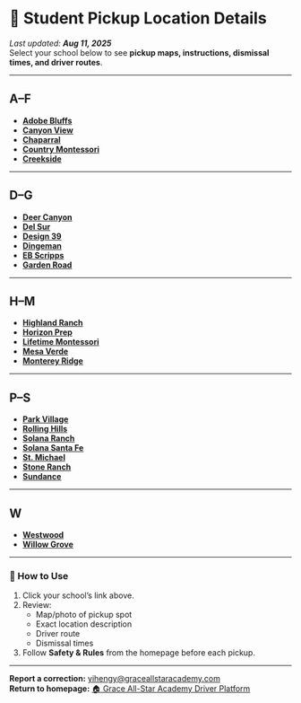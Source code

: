 # 📍 Student Pickup Location Details

_Last updated: **Aug 11, 2025**_  
Select your school below to see **pickup maps, instructions, dismissal times, and driver routes**.

---

## A–F
- [**Adobe Bluffs**](Pickup_Location/Adobe_Bluffs.md)
- [**Canyon View**](Pickup_Location/Canyon_View.md)
- [**Chaparral**](Pickup_Location/Chaparral.md)
- [**Country Montessori**](Pickup_Location/Country.md)
- [**Creekside**](Pickup_Location/Creekside.md)

---

## D–G
- [**Deer Canyon**](Pickup_Location/Deer_Canyon.md)
- [**Del Sur**](Pickup_Location/Del_Sur.md)
- [**Design 39**](Pickup_Location/Design_39.md)
- [**Dingeman**](Pickup_Location/Dingeman.md)
- [**EB Scripps**](Pickup_Location/EB_Scripps.md)
- [**Garden Road**](Pickup_Location/Garden_Road.md)

---

## H–M
- [**Highland Ranch**](Pickup_Location/Highland_Ranch.md)
- [**Horizon Prep**](Pickup_Location/Horizon_Prep.md)
- [**Lifetime Montessori**](Pickup_Location/Lifetime.md)
- [**Mesa Verde**](Pickup_Location/Mesa_Verde.md)
- [**Monterey Ridge**](Pickup_Location/Monterey_Ridge.md)

---

## P–S
- [**Park Village**](Pickup_Location/Park_Village.md)
- [**Rolling Hills**](Pickup_Location/Rolling_Hills.md)
- [**Solana Ranch**](Pickup_Location/Solana_Ranch.md)
- [**Solana Santa Fe**](Pickup_Location/Solana_Santa_Fe.md)
- [**St. Michael**](Pickup_Location/St_Michael.md)
- [**Stone Ranch**](Pickup_Location/Stone_Ranch.md)
- [**Sundance**](Pickup_Location/Sundance.md)

---

## W
- [**Westwood**](Pickup_Location/Westwood.md)
- [**Willow Grove**](Pickup_Location/Willow_Grove.md)

---

### 📌 How to Use
1. Click your school’s link above.
2. Review:
   - Map/photo of pickup spot
   - Exact location description
   - Driver route
   - Dismissal times
3. Follow **Safety & Rules** from the homepage before each pickup.

---

**Report a correction:** [yihengy@graceallstaracademy.com](mailto:yihengy@graceallstaracademy.com)  
**Return to homepage:** [🏠 Grace All-Star Academy Driver Platform](./README.md)
